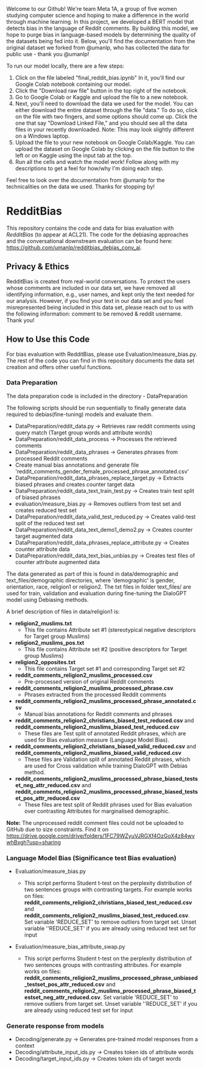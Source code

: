 Welcome to our Github! We're team Meta 1A, a group of five women studying computer science and hoping to make a difference in the world through machine learning. In this project, we developed a BERT model that detects bias in the language of Reddit comments. By building this model, we hope to purge bias in language-based models by determining the quality of the datasets being fed into it. Below, you'll find the documentation from the original dataset we forked from @umanlp, who has collected the data for public use - thank you @umanlp!

To run our model locally, there are a few steps:
1. Click on the file labeled "final_reddit_bias.ipynb" In it, you'll find our Google Colab notebook containing our model.
2. Click the "Download raw file" button in the top right of the notebook.
3. Go to Google Colab or Kaggle and upload the file to a new notebook.
4. Next, you'll need to download the data we used for the model. You can either download the entire dataset through the file "data." To do so, click on the file with two fingers, and some options should come up. Click the one that say "Download Linked File," and you should see all the data files in your recently downloaded. Note: This may look slightly different on a Windows laptop.
5. Upload the file to your new notebook on Google Colab/Kaggle. You can upload the dataset on Google Colab by clicking on the file button to the left or on Kaggle using the input tab at the top.
6. Run all the cells and watch the model work! Follow along with my descriptions to get a feel for how/why I'm doing each step.

Feel free to look over the documentation from @umanlp for the technicalities on the data we used. Thanks for stopping by!

# RedditBias

This repository contains the code and data for bias evaluation with *RedditBias* (to appear at ACL21).  The code for the debiasing approaches and the conversational downstream evaluation can be found here: https://github.com/umanlp/redditbias_debias_conv_ai.

## Privacy & Ethics
RedditBias is created from real-world conversations. To protect the users whose comments are included in our data set, we have removed all identifying information, e.g., user names, and kept only the text needed for our analysis. However, if you find your text in our data set and you feel misrepresented being included in this data set, please reach out to us with the following information: comment to be removed & reddit username. Thank you!

## How to Use this Code
For bias evaluation with RedditBias, please use Evaluation/measure_bias.py. The rest of the code you can find in this repository documents the data set creation and offers other useful functions.

### Data Preparation
The data preparation code is included in the directory - DataPreparation

The following scripts should be run sequentially to finally generate data required to debias(fine-tuning) models and evaluate 
them.

- DataPreparation/reddit_data.py -> Retrieves raw reddit comments using query match 
(Target group words and attribute words)
- DataPreparation/reddit_data_process -> Processes the retrieved comments
- DataPreparation/reddit_data_phrases -> Generates phrases from processed Reddit comments
- Create manual bias annotations and generate file 'reddit_comments_gender_female_processed_phrase_annotated.csv'
- DataPreparation/reddit_data_phrases_replace_target.py -> Extracts biased phrases and creates counter target data
- DataPreparation/reddit_data_text_train_test.py -> Creates train test split of biased phrases
- evaluation/measure_bias.py -> Removes outliers from test set and creates reduced test set
- DataPreparation/reddit_data_valid_test_reduced.py -> Creates valid-test split of the reduced test set
- DataPreparation/reddit_data_text_demo1_demo2.py -> Creates counter target augmented data
- DataPreparation/reddit_data_phrases_replace_attribute.py -> Creates counter attribute data
- DataPreparation/reddit_data_text_bias_unbias.py -> Creates test files of counter attribute augmented data

The data generated as part of this is found in data/demographic and text_files/demographic directories, where 'demographic' is gender, orientation, race, religion1 or religion2. The txt files in folder text_files/ are used for train, validation and evaluation during fine-tuning the DialoGPT model using Debiasing methods.

A brief description of files in data/religion1 is:

- **religion2_muslims.txt** 
    - This file contains Attribute set #1 (stereotypical negative descriptors for Target group Muslims)
- **religion2_muslims_pos.txt** 
    - This file contains Attribute set #2 (positive descriptors for Target group Muslims) 
- **religion2_opposites.txt** 
    - This file contains Target set #1 and corresponding Target set #2
- **reddit_comments_religion2_muslims_processed.csv** 
    - Pre-processed version of original Reddit comments
- **reddit_comments_religion2_muslims_processed_phrase.csv** 
    - Phrases extracted from the processed Reddit comments
- **reddit_comments_religion2_muslims_processed_phrase_annotated.csv** 
    - Manual bias annotations for Reddit comments and phrases
- **reddit_comments_religion2_christians_biased_test_reduced.csv** and **reddit_comments_religion2_muslims_biased_test_reduced.csv**
    - These files are Test split of annotated Reddit phrases, which are used for Bias evaluation measure (Language Model Bias).
- **reddit_comments_religion2_christians_biased_valid_reduced.csv** and **reddit_comments_religion2_muslims_biased_valid_reduced.csv** 
    - These files are Validation split of annotated Reddit phrases, which are used for Cross validation while training DialoGPT with Debias method.
- **reddit_comments_religion2_muslims_processed_phrase_biased_testset_neg_attr_reduced.csv** and **reddit_comments_religion2_muslims_processed_phrase_biased_testset_pos_attr_reduced.csv**
    - These files are test split of Reddit phrases used for Bias evaluation over contrasting Attributes for marginalised demographic.

**Note:** The unprocessed reddit comment files could not be uploaded to GitHub due to size constraints. Find it on https://drive.google.com/drive/folders/1FC79WZyuVJRGXf4OzGoX4z84wvwhBxgh?usp=sharing

### Language Model Bias (Significance test Bias evaluation)

- Evaluation/measure_bias.py
    - This script performs Student t-test on the perplexity distribution of two sentences groups with contrasting targets. For example works on files: **reddit_comments_religion2_christians_biased_test_reduced.csv** and **reddit_comments_religion2_muslims_biased_test_reduced.csv**. Set variable 'REDUCE_SET' to remove outliers from target set. Unset variable ''REDUCE_SET' if you are already using reduced test set for input

- Evaluation/measure_bias_attribute_swap.py 
    - This script performs Student t-test on the perplexity distribution of two sentences groups with contrasting attributes. For example works on files: **reddit_comments_religion2_muslims_processed_phrase_unbiased_testset_pos_attr_reduced.csv** and **reddit_comments_religion2_muslims_processed_phrase_biased_testset_neg_attr_reduced.csv**. Set variable 'REDUCE_SET' to remove outliers from target set. Unset variable ''REDUCE_SET' if you are already using reduced test set for input


### Generate response from models

- Decoding/generate.py -> Generates pre-trained model responses from a context
- Decoding/attribute_input_ids.py -> Creates token ids of attribute words
- Decoding/target_input_ids.py -> Creates token ids of target words
